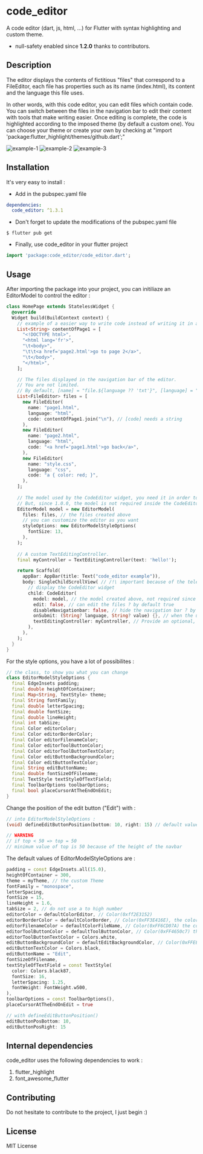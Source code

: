 # code_editor

A code editor (dart, js, html, ...) for Flutter with syntax highlighting and custom theme.

* null-safety enabled since **1.2.0** thanks to contributors.

## Description

The editor displays the contents of fictitious "files" that correspond to a FileEditor, each file has properties such as its name (index.html), its content and the language this file uses.

In other words, with this code editor, you can edit files which contain code. You can switch between the files in the navigation bar to edit their content with tools that make writing easier. Once editing is complete, the code is highlighted according to the imposed theme (by default a custom one).
You can choose your theme or create your own by checking at "import 'package:flutter_highlight/themes/github.dart';"

![example-1](https://learnweb.sciencesky.fr/code_editor_example-1.png)
![example-2](https://learnweb.sciencesky.fr/code_editor_example-2.png)
![example-3](https://learnweb.sciencesky.fr/code_editor_example-3.png)

## Installation

It's very easy to install :

* Add in the pubspec.yaml file

```yaml
dependencies:
  code_editor: ^1.3.1
```

* Don't forget to update the modifications of the pubspec.yaml file

```
$ flutter pub get
```

* Finally, use code_editor in your flutter project

```dart
import 'package:code_editor/code_editor.dart';
```

## Usage

After importing the package into your project, you can initiliaze an EditorModel to control the editor :

```dart
class HomePage extends StatelessWidget {
  @override
  Widget build(BuildContext context) {
    // example of a easier way to write code instead of writing it in a single string
    List<String> contentOfPage1 = [
      "<!DOCTYPE html>",
      "<html lang='fr'>",
      "\t<body>",
      "\t\t<a href='page2.html'>go to page 2</a>",
      "\t</body>",
      "</html>",
    ];

    // The files displayed in the navigation bar of the editor.
    // You are not limited.
    // By default, [name] = "file.${language ?? 'txt'}", [language] = "text" and [code] = "",
    List<FileEditor> files = [
      new FileEditor(
        name: "page1.html",
        language: "html",
        code: contentOfPage1.join("\n"), // [code] needs a string
      ),
      new FileEditor(
        name: "page2.html",
        language: "html",
        code: "<a href='page1.html'>go back</a>",
      ),
      new FileEditor(
        name: "style.css",
        language: "css",
        code: "a { color: red; }",
      ),
    ];
    
    // The model used by the CodeEditor widget, you need it in order to control it.
    // But, since 1.0.0, the model is not required inside the CodeEditor Widget.
    EditorModel model = new EditorModel(
      files: files, // the files created above
      // you can customize the editor as you want
      styleOptions: new EditorModelStyleOptions(
        fontSize: 13,
      ),
    );
    
    // A custom TextEditingController.
    final myController = TextEditingController(text: 'hello!');

    return Scaffold(
      appBar: AppBar(title: Text("code_editor example")),
      body: SingleChildScrollView( // /!\ important because of the telephone keypad which causes a "RenderFlex overflowed by x pixels on the bottom" error
        // display the CodeEditor widget
        child: CodeEditor(
          model: model, // the model created above, not required since 1.0.0
          edit: false, // can edit the files ? by default true
          disableNavigationbar: false, // hide the navigation bar ? by default false
          onSubmit: (String? language, String? value) {}, // when the user confirms changes in one of the files
          textEditingController: myController, // Provide an optional, custom TextEditingController.
        ),
      ),
    );
  }
}
```

For the style options, you have a lot of possibilites : 

```dart
// the class, to show you what you can change
class EditorModelStyleOptions {
  final EdgeInsets padding;
  final double heightOfContainer;
  final Map<String, TextStyle> theme;
  final String fontFamily;
  final double letterSpacing;
  final double fontSize;
  final double lineHeight;
  final int tabSize;
  final Color editorColor;
  final Color editorBorderColor;
  final Color editorFilenameColor;
  final Color editorToolButtonColor;
  final Color editorToolButtonTextColor;
  final Color editButtonBackgroundColor;
  final Color editButtonTextColor;
  final String editButtonName;
  final double fontSizeOfFilename;
  final TextStyle textStyleOfTextField;
  final ToolbarOptions toolbarOptions;
  final bool placeCursorAtTheEndOnEdit;
}
```

Change the position of the edit button ("Edit") with :

```dart
// into EditorModelStyleOptions :
(void) defineEditButtonPosition(bottom: 10, right: 15) // default values

// WARNING
// if top < 50 => top = 50
// minimum value of top is 50 because of the height of the navbar
```

The default values of EditorModelStyleOptions are :

```dart
padding = const EdgeInsets.all(15.0),
heightOfContainer = 300,
theme = myTheme, // the custom Theme
fontFamily = "monospace",
letterSpacing,
fontSize = 15,
lineHeight = 1.6,
tabSize = 2, // do not use a to high number
editorColor = defaultColorEditor, // Color(0xff2E3152)
editorBorderColor = defaultColorBorder, // Color(0xFF3E416E), the color of the borders between elements in the editor
editorFilenameColor = defaultColorFileName, // Color(0xFF6CD07A) the color of the file's name
editorToolButtonColor = defaultToolButtonColor, // Color(0xFF4650c7) the tool's buttons
editorToolButtonTextColor = Colors.white,
editButtonBackgroundColor = defaultEditBackgroundColor, // Color(0xFFEEEEEE)
editButtonTextColor = Colors.black,
editButtonName = "Edit",
fontSizeOfFilename,
textStyleOfTextField = const TextStyle(
  color: Colors.black87,
  fontSize: 16,
  letterSpacing: 1.25,
  fontWeight: FontWeight.w500,
),
toolbarOptions = const ToolbarOptions(),
placeCursorAtTheEndOnEdit = true

// with defineEditButtonPosition()
editButtonPosBottom: 10,
editButtonPosRight: 15
```

## Internal dependencies

code_editor uses the following dependencies to work :
1. flutter_highlight
2. font_awesome_flutter

## Contributing

Do not hesitate to contribute to the project, I just begin :)

## License

MIT License
